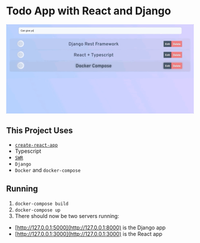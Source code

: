 # Todo App with React and Django

![index](./todo.gif)

## This Project Uses

- [`create-react-app`](https://npm.im/create-react-app)
- Typescript
- [`SWR`](https://github.com/vercel/swr)
- `Django`
- `Docker` and `docker-compose`

## Running

1. `docker-compose build`
1. `docker-compose up`
1. There should now be two servers running:

- [http://127.0.0.1:5000](http://127.0.0.1:8000) is the Django app
- [http://127.0.0.1:3000](http://127.0.0.1:3000) is the React app
